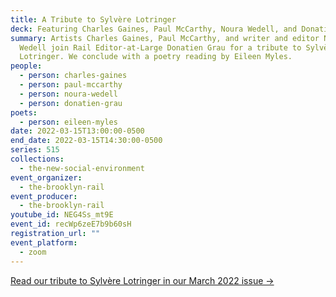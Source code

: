 ```yaml
---
title: A Tribute to Sylvère Lotringer
deck: Featuring Charles Gaines, Paul McCarthy, Noura Wedell, and ​​Donatien Grau
summary: Artists Charles Gaines, Paul McCarthy, and writer and editor Noura
  Wedell join Rail Editor-at-Large ​​Donatien Grau for a tribute to Sylvère
  Lotringer. We conclude with a poetry reading by Eileen Myles.
people:
  - person: charles-gaines
  - person: paul-mccarthy
  - person: noura-wedell
  - person: donatien-grau
poets:
  - person: eileen-myles
date: 2022-03-15T13:00:00-0500
end_date: 2022-03-15T14:30:00-0500
series: 515
collections:
  - the-new-social-environment
event_organizer:
  - the-brooklyn-rail
event_producer:
  - the-brooklyn-rail
youtube_id: NEG4Ss_mt9E
event_id: recWp6zeE7b9b60sH
registration_url: ""
event_platform:
  - zoom
---
```

[Read our tribute to Sylvère Lotringer in our March 2022 issue →](https://brooklynrail.org/2022/03/in-memoriam/A-Tribute-to-Sylvre-Lotringer)